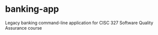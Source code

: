 # banking-app
Legacy banking command-line application for CISC 327 Software Quality Assurance course
